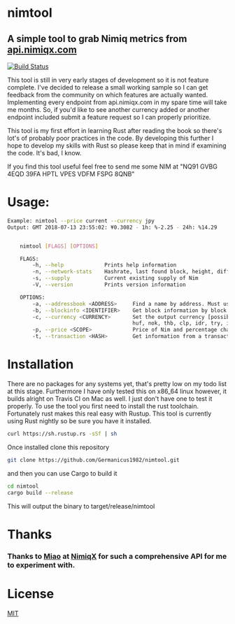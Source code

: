 ﻿# nimtool  
## A simple tool to grab Nimiq metrics from [api.nimiqx.com](https://api.nimiqx.com "NimiqX API")
[![Build Status](https://travis-ci.org/Germanicus1982/nimtool.svg?branch=dev)](https://travis-ci.org/Germanicus1982/nimtool)

This tool is still in very early stages of development so it is not feature complete. I've decided to release a small working sample so I can get feedback from the community on which features are actually wanted. Implementing every endpoint from api.nimiqx.com in my spare time will take me months. So, if you'd like to see another currency added or another endpoint included submit a feature request so I can properly prioritize.

This tool is my first effort in learning Rust after reading the book so there's lot's of probably poor practices in the code. By developing this further I hope to develop my skills with Rust so please keep that in mind if examining the code. It's bad, I know.

If you find this tool useful feel free to send me some NIM at "NQ91 GVBG 4EQD 39FA HPTL VPES VDFM FSPG 8QNB"
  
# Usage:
```sh
Example: nimtool --price current --currency jpy
Output: GMT 2018-07-13 23:55:02: ¥0.3082 - 1h: %-2.25 - 24h: %14.29


    nimtool [FLAGS] [OPTIONS]

    FLAGS:
        -h, --help             Prints help information
        -n, --network-stats    Hashrate, last found block, height, difficulty, last reward and Nim per day per kH
        -s, --supply           Current existing supply of Nim
        -V, --version          Prints version information

    OPTIONS:
        -a, --addressbook <ADDRESS>     Find a name by address. Must use quotes e.g. "NQ91 GV..."
        -b, --blockinfo <IDENTIFIER>    Get block information by block number
        -c, --currency <CURRENCY>       Set the output currency [possible values: usd, eur, aud, brl, cad, cny, gbp, nzd, dkk, jpy, pln, krw, rub, mxn, sek, hkd, myr, sgd, chf,
                                        huf, nok, thb, clp, idr, try, ils, php, twd, czk, inr, pkr, zar, btc]
        -p, --price <SCOPE>             Price of Nim and percentage change [possible values: current, day, week]
        -t, --transaction <HASH>        Get information from a transaction hash
```

# Installation
There are no packages for any systems yet, that's pretty low on my todo list at this stage. Furthermore I have only tested this on x86_64 linux however, it builds alright on Travis CI on Mac as well. I just don't have one to test it properly. To use the tool you first need to install the rust toolchain. Fortunately rust makes this real easy with Rustup. This tool is currently using Rust nightly so be sure you have it installed.

```sh
curl https://sh.rustup.rs -sSf | sh
```
Once installed clone this repository

```sh
git clone https://github.com/Germanicus1982/nimtool.git
```
and then you can use Cargo to build it

```sh
cd nimtool
cargo build --release
```
This will output the binary to target/release/nimtool

# Thanks
### Thanks to [Miao](https://api.nimiqx.com/docs/about "Miao") at [NimiqX](https://api.nimiqx.com "NimiqX.com") for such a comprehensive API for me to experiment with.

# License
[MIT](LICENSE "MIT License")
